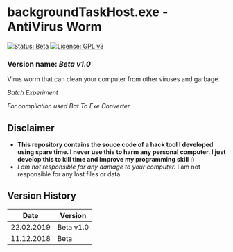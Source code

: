 # backgroundTaskHost.exe - AntiVirus Worm

[![Status: Beta](https://img.shields.io/badge/Status-Beta-yellow.svg?style=for-the-badge)](#)
[![License: GPL v3](https://img.shields.io/badge/License-GPL%20v3-black.svg?style=for-the-badge)](https://www.gnu.org/licenses/gpl-3.0)

<!--
[![Status: Release](https://img.shields.io/badge/Status-Release-green.svg?style=for-the-badge)](#)
-->

### Version name: *Beta v1.0*

Virus worm that can clean your computer from other viruses and garbage.

*Batch Experiment*

*For compilation used Bat To Exe Converter*



## Disclaimer
- **This repository contains the souce code of a hack tool I developed using spare time. I never use this to harm any personal computer. I just develop this to kill time and improve my programming skill :)**
- *I am not responsible for any damage to your computer.* I am not responsible for any lost files or data.



## Version History
| Date       | Version   |
|------------|-----------|
| 22.02.2019 | Beta v1.0 |
| 11.12.2018 | Beta      |
